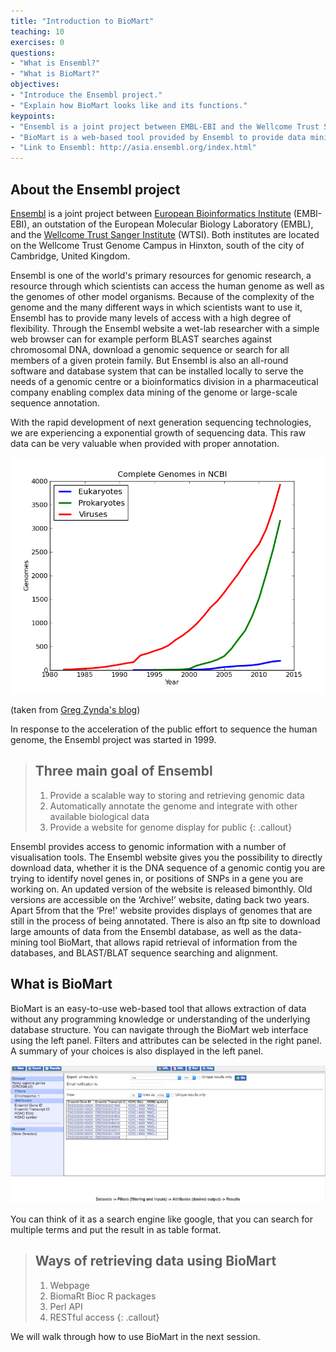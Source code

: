 ```yaml
---
title: "Introduction to BioMart"
teaching: 10
exercises: 0
questions:
- "What is Ensembl?"
- "What is BioMart?"
objectives:
- "Introduce the Ensembl project."
- "Explain how BioMart looks like and its functions."
keypoints:
- "Ensembl is a joint project between EMBL-EBI and the Wellcome Trust Sanger Institute to develop a software system which produces and maintains automatic annotation on selected eukaryotic genomes"
- "BioMart is a web-based tool provided by Ensembl to provide data mining and download to public."
- "Link to Ensembl: http://asia.ensembl.org/index.html"
---
```


## About the Ensembl project

[Ensembl](http://asia.ensembl.org/index.html) is a joint project between [European Bioinformatics Institute](http://www.ebi.ac.uk/) (EMBI-EBI), an outstation of the European Molecular Biology Laboratory (EMBL), and the [Wellcome Trust Sanger Institute](http://www.sanger.ac.uk/) (WTSI). Both institutes are located on the Wellcome Trust Genome Campus in Hinxton, south of the city of Cambridge, United Kingdom.

Ensembl is one of the world's primary resources for genomic research, a
resource through which scientists can access the human genome as well as
the genomes of other model organisms. Because of the complexity of the
genome and the many different ways in which scientists want to use it,
Ensembl has to provide many levels of access with a high degree of flexibility.
Through the Ensembl website a wet-lab researcher with a simple web browser
can for example perform BLAST searches against chromosomal DNA,
download a genomic sequence or search for all members of a given protein
family. But Ensembl is also an all-round software and database system that
can be installed locally to serve the needs of a genomic centre or a
bioinformatics division in a pharmaceutical company enabling complex data
mining of the genome or large-scale sequence annotation.

With the rapid development of next generation sequencing technologies, we are experiencing a exponential growth of sequencing data. This raw data can be very valuable when provided with proper annotation.

![genome_complted](../fig/genome_completed.png)

(taken from [Greg Zynda's blog](http://gregoryzynda.com/ncbi/genome/python/2014/03/31/ncbi-genome.html))

In response to the acceleration of the public effort to sequence the human genome, the Ensembl project was started in 1999.

> ## Three main goal of Ensembl
> 1. Provide a scalable way to storing and retrieving genomic data
> 2. Automatically annotate the genome and integrate with other available biological data
> 3. Provide a website for genome display for public
{: .callout}

Ensembl provides access to genomic information with a number of
visualisation tools. The Ensembl website gives you the possibility to directly
download data, whether it is the DNA sequence of a genomic contig you are
trying to identify novel genes in, or positions of SNPs in a gene you are
working on. An updated version of the website is released bimonthly. Old
versions are accessible on the ‘Archive!’ website, dating back two years. Apart
5from that the ‘Pre!’ website provides displays of genomes that are still in the
process of being annotated. There is also an ftp site to download large
amounts of data from the Ensembl database, as well as the data-mining tool
BioMart, that allows rapid retrieval of information from the databases, and
BLAST/BLAT sequence searching and alignment.

## What is BioMart

BioMart is an easy-to-use web-based tool that allows extraction of data without any programming knowledge or understanding of the underlying database structure. You can navigate through the BioMart web interface using the left panel. Filters and attributes can be selected in the right panel. A summary of your choices is also displayed in the left panel.

![biomart_overview](../fig/biomart_overview.png)

You can think of it as a search engine like google, that you can search for multiple terms and put the result in as table format.

> ## Ways of retrieving data using BioMart
> 1. Webpage
> 2. BiomaRt Bioc R packages
> 3. Perl API
> 4. RESTful access
{: .callout}

We will walk through how to use BioMart in the next session.
